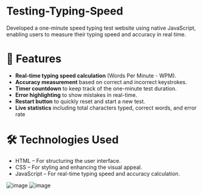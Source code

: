 # Testing-Typing-Speed
Developed a one-minute speed typing test website using native JavaScript, enabling users to measure their typing speed and accuracy in real time.
# 🚀 Features
- **Real-time typing speed calculation** (Words Per Minute - WPM).
- **Accuracy measurement** based on correct and incorrect keystrokes.
- **Timer countdown** to keep track of the one-minute test duration.
- **Error highlighting** to show mistakes in real-time.
- **Restart button** to quickly reset and start a new test.
- **Live statistics** including total characters typed, correct words, and error rate

# 🛠️ Technologies Used
- HTML – For structuring the user interface.
- CSS – For styling and enhancing the visual appeal.
- JavaScript – For real-time typing speed and accuracy calculation.

![image](https://github.com/user-attachments/assets/0403219a-c6de-46a9-8f5b-51bbc2100710)
![image](https://github.com/user-attachments/assets/b7c4a15f-dbf0-4ad4-8eed-0f0dd04b9a1f)


